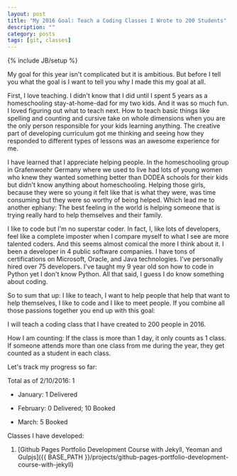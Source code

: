 ```yaml
---
layout: post
title: "My 2016 Goal: Teach a Coding Classes I Wrote to 200 Students"
description: ""
category: posts
tags: [git, classes]
---
```

{% include JB/setup %}

My goal for this year isn't complicated but it is ambitious. But before I tell you what the goal is I want to tell you why I made this my goal at all.

First, I love teaching. I didn't know that I did until I spent 5 years as a homeschooling stay-at-home-dad for my two kids. And it was so much fun. I loved figuring out what to teach next. How to teach basic things like spelling and counting and cursive take on whole dimensions when you are the only person responsible for your kids learning anything. The creative part of developing curriculum got me thinking and seeing how they responded to different types of lessons was an awesome experience for me. 

I have learned that I appreciate helping people. In the homeschooling group in Grafenwoehr Germany where we used to live had lots of young women who knew they wanted something better than DODEA schools for their kids but didn't know anything about homeschooling. Helping those girls, because they were so young it felt like that is what they were, was time consuming but they were so worthy of being helped. Which lead me to another ephiany: The best feeling in the world is helping someone that is trying really hard to help themselves and their family. 

I like to code but I'm no superstar coder. In fact, I, like lots of developers, feel like a complete imposter when I compare myself to what I see are more talented coders. And this seems almost comical the more I think about it. I been a developer in 4 public software companies. I have tons of certifications on Microsoft, Oracle, and Java technologies. I've personally hired over 75 developers. I've taught my 9 year old son how to code in Python yet I don't know Python. All that said, I guess I do know something about coding. 

So to sum that up: I like to teach, I want to help people that help that want to help themselves, I like to code and I like to meet people. If you combine all those passions together you end up with this goal:

I will teach a coding class that I have created to 200 people in 2016. 

How I am counting: If the class is more than 1 day, it only counts as 1 class. If someone attends more than one class from me during the year, they get counted as a student in each class.

Let's track my progress so far:

Total as of 2/10/2016: 1

* January: 1 Delivered

* February: 0 Delivered; 10 Booked

* March: 5 Booked

Classes I have developed:

1. [Github Pages Portfolio Development Course with Jekyll, Yeoman and Gulpjs]({{ BASE_PATH }}/projects/github-pages-portfolio-development-course-with-jekyll)